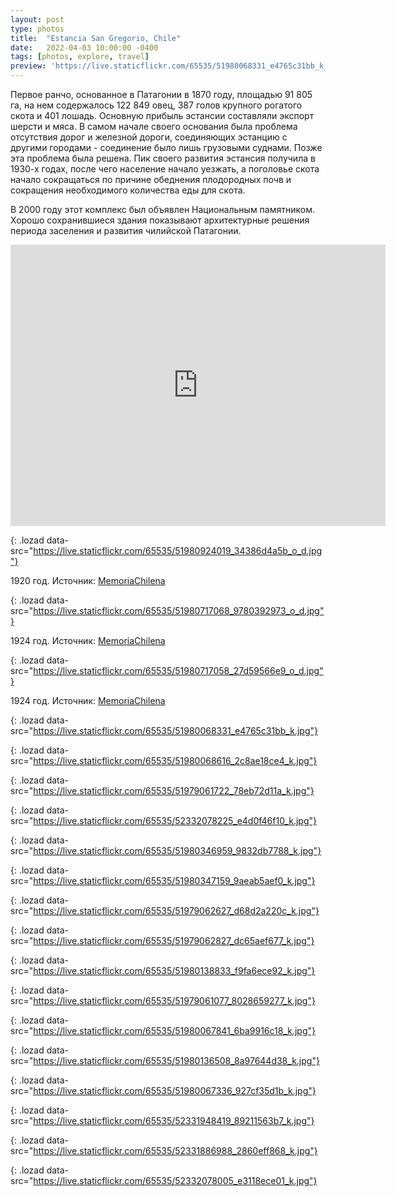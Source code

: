 ```yaml
---
layout: post
type: photos
title:  "Estancia San Gregorio, Chile"
date:   2022-04-03 10:00:00 -0400
tags: [photos, explore, travel]
preview: 'https://live.staticflickr.com/65535/51980068331_e4765c31bb_k_d.jpg'
---
```


Первое ранчо, основанное в Патагонии в 1870 году, площадью 91 805 га, на нем содержалось 122 849 овец, 387 голов крупного рогатого скота и 401 лошадь. Основную прибыль эстансии составляли экспорт шерсти и мяса.  В самом начале своего основания была проблема отсутствия дорог и железной дороги, соединяющих эстанцию с другими городами - соединение было лишь грузовыми суднами. Позже эта проблема была решена. Пик своего развития эстансия получила в 1930-х годах, после чего население начало уезжать, а поголовье скота начало сокращаться по причине обеднения плодородных почв и сокращения необходимого количества еды для скота.

В 2000 году этот комплекс был объявлен Национальным памятником. Хорошо сохранившиеся здания показывают архитектурные решения периода заселения и развития чилийской Патагонии.

<iframe src="https://www.google.com/maps/embed?pb=!1m14!1m12!1m3!1d8521.57252772595!2d-70.07039982819471!3d-52.56716723824692!2m3!1f0!2f0!3f0!3m2!1i1024!2i768!4f13.1!5e1!3m2!1sen!2sca!4v1649013752164!5m2!1sen!2sca" width="600" height="450" frameborder="0" style="border:0" allowfullscreen="" loading="lazy" class="post-map"></iframe>

![](){: .lozad data-src="https://live.staticflickr.com/65535/51980924019_34386d4a5b_o_d.jpg"}

1920 год. Источник: [MemoriaChilena](https://www.memoriachilena.gob.cl/602/w3-article-74471.html)

![](){: .lozad data-src="https://live.staticflickr.com/65535/51980717068_9780392973_o_d.jpg"}

1924 год. Источник: [MemoriaChilena](https://www.memoriachilena.gob.cl/602/w3-article-53658.html)

![](){: .lozad data-src="https://live.staticflickr.com/65535/51980717058_27d59566e9_o_d.jpg"}

1924 год. Источник: [MemoriaChilena](https://www.memoriachilena.gob.cl/602/w3-article-53660.html)


![](){: .lozad data-src="https://live.staticflickr.com/65535/51980068331_e4765c31bb_k.jpg"}

![](){: .lozad data-src="https://live.staticflickr.com/65535/51980068616_2c8ae18ce4_k.jpg"}

![](){: .lozad data-src="https://live.staticflickr.com/65535/51979061722_78eb72d11a_k.jpg"}

![](){: .lozad data-src="https://live.staticflickr.com/65535/52332078225_e4d0f46f10_k.jpg"}

![](){: .lozad data-src="https://live.staticflickr.com/65535/51980346959_9832db7788_k.jpg"}

![](){: .lozad data-src="https://live.staticflickr.com/65535/51980347159_9aeab5aef0_k.jpg"}

![](){: .lozad data-src="https://live.staticflickr.com/65535/51979062627_d68d2a220c_k.jpg"}

![](){: .lozad data-src="https://live.staticflickr.com/65535/51979062827_dc65aef677_k.jpg"}

![](){: .lozad data-src="https://live.staticflickr.com/65535/51980138833_f9fa6ece92_k.jpg"}

![](){: .lozad data-src="https://live.staticflickr.com/65535/51979061077_8028659277_k.jpg"}

![](){: .lozad data-src="https://live.staticflickr.com/65535/51980067841_6ba9916c18_k.jpg"}

![](){: .lozad data-src="https://live.staticflickr.com/65535/51980136508_8a97644d38_k.jpg"}

![](){: .lozad data-src="https://live.staticflickr.com/65535/51980067336_927cf35d1b_k.jpg"}

![](){: .lozad data-src="https://live.staticflickr.com/65535/52331948419_89211563b7_k.jpg"}

![](){: .lozad data-src="https://live.staticflickr.com/65535/52331886988_2860eff868_k.jpg"}

![](){: .lozad data-src="https://live.staticflickr.com/65535/52332078005_e3118ece01_k.jpg"}
